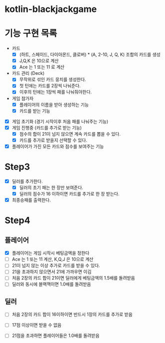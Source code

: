 # kotlin-blackjackgame

# 기능 구현 목록 
- 카드
  - [x] (하트, 스페이드, 다이아몬드, 클로버) * (A, 2-10, J, Q, K) 조합의 카드를 생성
  - [x] J,Q,K 은 10으로 계산
  - [x] Ace 는 1 또는 11 로 계산
  
- 카드 관리 (Deck)
  - [x] 무작위로 섞인 카드 뭉치를 생성한다.
  - [x] 첫 턴에는 카드를 2장씩 나눠준다.
  - [x] 이후의 턴에는 1장씩 패를 나눠줘야한다.
- 게임 참가자
  - [x] 플레이어의 이름을 받아 생성하는 기능
  - [x] 카드를 받는 기능
- [x] 게임 초기화 (경기 시작이후 처음 패를 나눠주는 기능)
- [x] 게임 진행중 (카드를 추가로 받는 기능)
  - [x] 점수의 합이 21이 넘지 않으면 계속 카드를 뽑을 수 있다.
  - [x] 카드를 추가로 받을지 선택할 수 있다. 
- [x] 플레이어가 가진 모든 카드와 점수를 보여주는 기능

# Step3

- [x] 딜러를 추가한다.
  - [x] 딜러의 초기 패는 한 장만 보여준다. 
  - [x] 딜러의 점수가 16 이하이면 카드를 추가로 한 장 받는다. 
- [x] 최종승패를 출력한다.

# Step4

## 플레이어
- [x] 플레이어는 게임 시작시 베팅금액을 정한다
- [ ] Ace 는 1 또는 11 계산, K,Q,J 은 10으로 계산
- [ ] 21이 넘지 않는 이상 추가로 카드를 받을 수 있다.
- [ ] 21을 초과하지 않으면서 21에 가까우면 이김
- [ ] 처음 2장의 카드 합이 21이면 딜러에게 베팅금액의 1.5배를 돌려받음
- [ ] 딜러와 동시에 블랙잭이면 1.0배를 돌려받음
## 딜러
- [ ] 처음 2장의 카드 합이 16이하이면 반드시 1장의 카드를 추가로 받음
- [ ] 17점 이상이면 받을 수 없음
- [ ] 21점을 초과하면 플레이어들은 1.0배를 돌려받음

